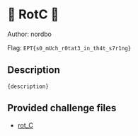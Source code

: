 # 👶 RotC 👶
Author: nordbo

Flag: `EPT{s0_mUch_r0tat3_in_th4t_s7r1ng}`
## Description
```
{description}
```

## Provided challenge files
* [rot_C](rot_C)
